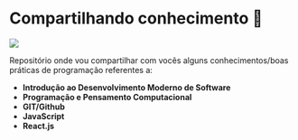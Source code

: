 # Compartilhando conhecimento :slightly_smiling_face:
<img src="https://img.shields.io/badge/status-em construção-yellow">

Repositório onde vou compartilhar com vocês alguns conhecimentos/boas práticas de programação referentes a:

- **Introdução ao Desenvolvimento Moderno de Software**
- **Programação e Pensamento Computacional**
- **GIT/Github**
- **JavaScript**
- **React.js**

